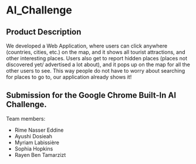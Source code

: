 # AI_Challenge
## Product Description 

We developed a Web Application, where users can click anywhere (countries, cities, etc.) on the map, and it shows all tourist attractions, and other interesting places. Users also get to report hidden places (places not discovered yet/ advertised a lot about), and it pops up on the map for all the other users to see. This way people do not have to worry about searching for places to go to, our application already shows it!

## Submission for the Google Chrome Built-In AI Challenge.
Team members:
- Rime Nasser Eddine
- Ayushi Dosieah
- Myriam Labissière
- Sophia Hopkins
- Rayen Ben Tamarzizt
